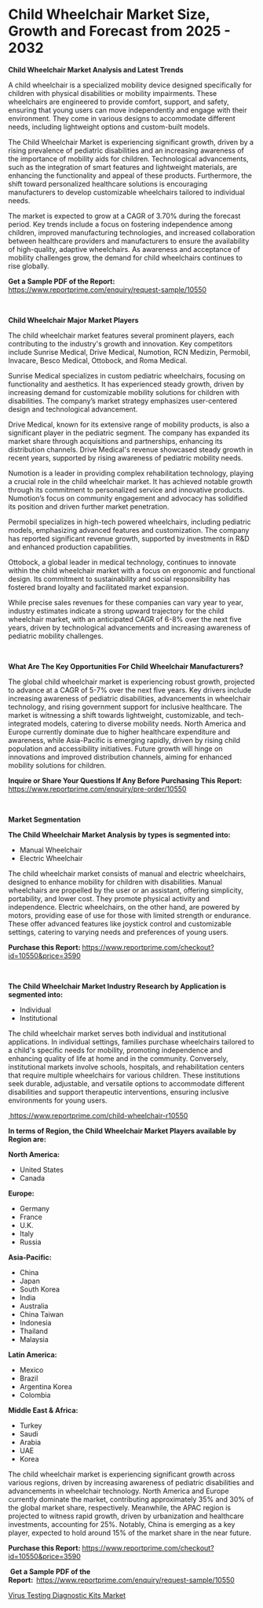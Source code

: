 <p><h1>Child Wheelchair Market Size, Growth and Forecast from 2025 - 2032</h1></p><p><strong>Child Wheelchair Market Analysis and Latest Trends</strong></p>
<p><p>A child wheelchair is a specialized mobility device designed specifically for children with physical disabilities or mobility impairments. These wheelchairs are engineered to provide comfort, support, and safety, ensuring that young users can move independently and engage with their environment. They come in various designs to accommodate different needs, including lightweight options and custom-built models.</p><p>The Child Wheelchair Market is experiencing significant growth, driven by a rising prevalence of pediatric disabilities and an increasing awareness of the importance of mobility aids for children. Technological advancements, such as the integration of smart features and lightweight materials, are enhancing the functionality and appeal of these products. Furthermore, the shift toward personalized healthcare solutions is encouraging manufacturers to develop customizable wheelchairs tailored to individual needs.</p><p>The market is expected to grow at a CAGR of 3.70% during the forecast period. Key trends include a focus on fostering independence among children, improved manufacturing technologies, and increased collaboration between healthcare providers and manufacturers to ensure the availability of high-quality, adaptive wheelchairs. As awareness and acceptance of mobility challenges grow, the demand for child wheelchairs continues to rise globally.</p></p>
<p><strong>Get a Sample PDF of the Report:&nbsp;</strong> <a href="https://www.reportprime.com/enquiry/request-sample/10550?utm_campaign=3136&utm_medium=2&utm_source=Github&utm_content=ia&utm_term=20032025&utm_id=child-wheelchair">https://www.reportprime.com/enquiry/request-sample/10550</a></p>
<p>&nbsp;</p>
<p><strong>Child Wheelchair Major Market Players</strong></p>
<p><p>The child wheelchair market features several prominent players, each contributing to the industry's growth and innovation. Key competitors include Sunrise Medical, Drive Medical, Numotion, RCN Medizin, Permobil, Invacare, Besco Medical, Ottobock, and Roma Medical.</p><p>Sunrise Medical specializes in custom pediatric wheelchairs, focusing on functionality and aesthetics. It has experienced steady growth, driven by increasing demand for customizable mobility solutions for children with disabilities. The company’s market strategy emphasizes user-centered design and technological advancement.</p><p>Drive Medical, known for its extensive range of mobility products, is also a significant player in the pediatric segment. The company has expanded its market share through acquisitions and partnerships, enhancing its distribution channels. Drive Medical's revenue showcased steady growth in recent years, supported by rising awareness of pediatric mobility needs.</p><p>Numotion is a leader in providing complex rehabilitation technology, playing a crucial role in the child wheelchair market. It has achieved notable growth through its commitment to personalized service and innovative products. Numotion’s focus on community engagement and advocacy has solidified its position and driven further market penetration.</p><p>Permobil specializes in high-tech powered wheelchairs, including pediatric models, emphasizing advanced features and customization. The company has reported significant revenue growth, supported by investments in R&D and enhanced production capabilities.</p><p>Ottobock, a global leader in medical technology, continues to innovate within the child wheelchair market with a focus on ergonomic and functional design. Its commitment to sustainability and social responsibility has fostered brand loyalty and facilitated market expansion.</p><p>While precise sales revenues for these companies can vary year to year, industry estimates indicate a strong upward trajectory for the child wheelchair market, with an anticipated CAGR of 6-8% over the next five years, driven by technological advancements and increasing awareness of pediatric mobility challenges.</p></p>
<p>&nbsp;</p>
<p><strong>What Are The Key Opportunities For Child Wheelchair Manufacturers?</strong></p>
<p><p>The global child wheelchair market is experiencing robust growth, projected to advance at a CAGR of 5-7% over the next five years. Key drivers include increasing awareness of pediatric disabilities, advancements in wheelchair technology, and rising government support for inclusive healthcare. The market is witnessing a shift towards lightweight, customizable, and tech-integrated models, catering to diverse mobility needs. North America and Europe currently dominate due to higher healthcare expenditure and awareness, while Asia-Pacific is emerging rapidly, driven by rising child population and accessibility initiatives. Future growth will hinge on innovations and improved distribution channels, aiming for enhanced mobility solutions for children.</p></p>
<p><strong>Inquire or Share Your Questions If Any Before Purchasing This Report:</strong> <a href="https://www.reportprime.com/enquiry/pre-order/10550?utm_campaign=3136&utm_medium=2&utm_source=Github&utm_content=ia&utm_term=20032025&utm_id=child-wheelchair">https://www.reportprime.com/enquiry/pre-order/10550</a></p>
<p>&nbsp;</p>
<p><strong>Market Segmentation</strong></p>
<p><strong>The Child Wheelchair Market Analysis by types is segmented into:</strong></p>
<p><ul><li>Manual Wheelchair</li><li>Electric Wheelchair</li></ul></p>
<p><p>The child wheelchair market consists of manual and electric wheelchairs, designed to enhance mobility for children with disabilities. Manual wheelchairs are propelled by the user or an assistant, offering simplicity, portability, and lower cost. They promote physical activity and independence. Electric wheelchairs, on the other hand, are powered by motors, providing ease of use for those with limited strength or endurance. These offer advanced features like joystick control and customizable settings, catering to varying needs and preferences of young users.</p></p>
<p><strong>Purchase this Report:&nbsp;</strong><a href="https://www.reportprime.com/checkout?id=10550&price=3590&utm_campaign=3136&utm_medium=2&utm_source=Github&utm_content=ia&utm_term=20032025&utm_id=child-wheelchair">https://www.reportprime.com/checkout?id=10550&price=3590</a></p>
<p>&nbsp;</p>
<p><strong>The Child Wheelchair Market Industry Research by Application is segmented into:</strong></p>
<p><ul><li>Individual</li><li>Institutional</li></ul></p>
<p><p>The child wheelchair market serves both individual and institutional applications. In individual settings, families purchase wheelchairs tailored to a child's specific needs for mobility, promoting independence and enhancing quality of life at home and in the community. Conversely, institutional markets involve schools, hospitals, and rehabilitation centers that require multiple wheelchairs for various children. These institutions seek durable, adjustable, and versatile options to accommodate different disabilities and support therapeutic interventions, ensuring inclusive environments for young users.</p></p>
<p><a href="https://www.reportprime.com/child-wheelchair-r10550?utm_campaign=3136&utm_medium=2&utm_source=Github&utm_content=ia&utm_term=20032025&utm_id=child-wheelchair">&nbsp;https://www.reportprime.com/child-wheelchair-r10550</a></p>
<p><strong>In terms of Region, the Child Wheelchair Market Players available by Region are:</strong></p>
<p>
    <p> <strong> North America: </strong>
        <ul>
            <li>United States</li>
            <li>Canada</li>
        </ul>
        </p> 
    <p> <strong> Europe: </strong>
        <ul>
            <li>Germany</li>
            <li>France</li>
            <li>U.K.</li>
            <li>Italy</li>
            <li>Russia</li>
        </ul>
        </p> 
    <p> <strong> Asia-Pacific: </strong>
        <ul>
            <li>China</li>
            <li>Japan</li>
            <li>South Korea</li>
            <li>India</li>
            <li>Australia</li>
            <li>China Taiwan</li>
            <li>Indonesia</li>
            <li>Thailand</li>
            <li>Malaysia</li>
        </ul>
        </p> 
    <p> <strong> Latin America: </strong>
        <ul>
            <li>Mexico</li>
            <li>Brazil</li>
            <li>Argentina Korea</li>
            <li>Colombia</li>
        </ul>
        </p> 
    <p> <strong> Middle East & Africa: </strong>
        <ul>
            <li>Turkey</li>
            <li>Saudi</li>
            <li>Arabia</li>
            <li>UAE</li>
            <li>Korea</li>
        </ul>
    </p>
    </p>
<p><p>The child wheelchair market is experiencing significant growth across various regions, driven by increasing awareness of pediatric disabilities and advancements in wheelchair technology. North America and Europe currently dominate the market, contributing approximately 35% and 30% of the global market share, respectively. Meanwhile, the APAC region is projected to witness rapid growth, driven by urbanization and healthcare investments, accounting for 25%. Notably, China is emerging as a key player, expected to hold around 15% of the market share in the near future.</p></p>
<p><strong>Purchase this Report: </strong><a href="https://www.reportprime.com/checkout?id=10550&price=3590&utm_campaign=3136&utm_medium=2&utm_source=Github&utm_content=ia&utm_term=20032025&utm_id=child-wheelchair">https://www.reportprime.com/checkout?id=10550&price=3590</a></p>
<p>&nbsp;<strong>Get a Sample PDF of the Report:&nbsp;&nbsp;</strong><a href="https://www.reportprime.com/enquiry/request-sample/10550?utm_campaign=3136&utm_medium=2&utm_source=Github&utm_content=ia&utm_term=20032025&utm_id=child-wheelchair">https://www.reportprime.com/enquiry/request-sample/10550</a></p>
<p><strong></strong></p>
<p><p><a href="https://github.com/shrebasokib/Market-Research-Report-List-1/blob/main/virus-testing-diagnostic-kits-market.md?utm_campaign=3136&utm_medium=2&utm_source=Github&utm_content=ia&utm_term=20032025&utm_id=child-wheelchair">Virus Testing Diagnostic Kits Market</a></p></p>